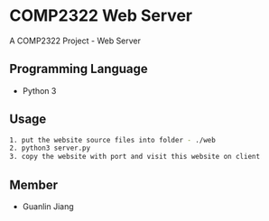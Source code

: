 # COMP2322 Web Server

A COMP2322 Project - Web Server

## Programming Language

- Python 3

## Usage

```bash
1. put the website source files into folder - ./web
2. python3 server.py
3. copy the website with port and visit this website on client
```

## Member

- Guanlin Jiang

